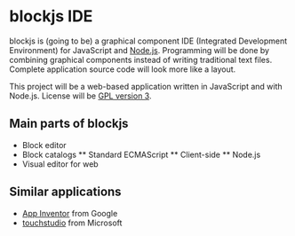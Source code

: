 
blockjs IDE
================================

blockjs is (going to be) a graphical component IDE (Integrated Development 
Environment) for JavaScript and [Node.js](http://www.nodejs.org). Programming 
will be done by combining graphical components instead of writing traditional 
text files. Complete application source code will look more like a layout.

This project will be a web-based application written in JavaScript and with 
Node.js. License will be [GPL version 3](http://github.github.com/jheusala/blockjs/COPYING).

Main parts of blockjs
---------------------
* Block editor
* Block catalogs
** Standard ECMAScript
** Client-side
** Node.js
* Visual editor for web

Similar applications
--------------------
* [App Inventor](http://appinventor.googlelabs.com/about/) from Google
* [touchstudio](http://research.microsoft.com/en-us/projects/touchstudio/) from Microsoft
